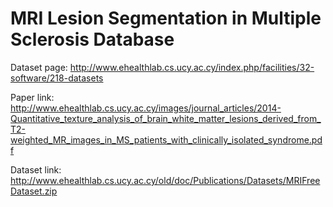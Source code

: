 # MRI Lesion Segmentation in Multiple Sclerosis Database

Dataset page: http://www.ehealthlab.cs.ucy.ac.cy/index.php/facilities/32-software/218-datasets

Paper link: http://www.ehealthlab.cs.ucy.ac.cy/images/journal_articles/2014-Quantitative_texture_analysis_of_brain_white_matter_lesions_derived_from_T2-weighted_MR_images_in_MS_patients_with_clinically_isolated_syndrome.pdf

Dataset link: http://www.ehealthlab.cs.ucy.ac.cy/old/doc/Publications/Datasets/MRIFreeDataset.zip